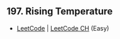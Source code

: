 ## 197. Rising Temperature

-  [LeetCode](https://leetcode.com/problems/rising-temperature/) | [LeetCode CH](https://leetcode.cn/problems/rising-temperature/) (Easy)
